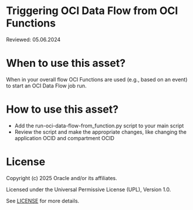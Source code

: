 # Triggering OCI Data Flow from OCI Functions

Reviewed: 05.06.2024

# When to use this asset?

When in your overall flow OCI Functions are used (e.g., based on an event) to start an OCI Data Flow job run.

# How to use this asset?

- Add the run-oci-data-flow-from_function.py script to your main script
- Review the script and make the appropriate changes, like changing the application OCID and compartment OCID

# License

Copyright (c) 2025 Oracle and/or its affiliates.

Licensed under the Universal Permissive License (UPL), Version 1.0.

See [LICENSE](https://github.com/oracle-devrel/technology-engineering/blob/main/LICENSE) for more details.
